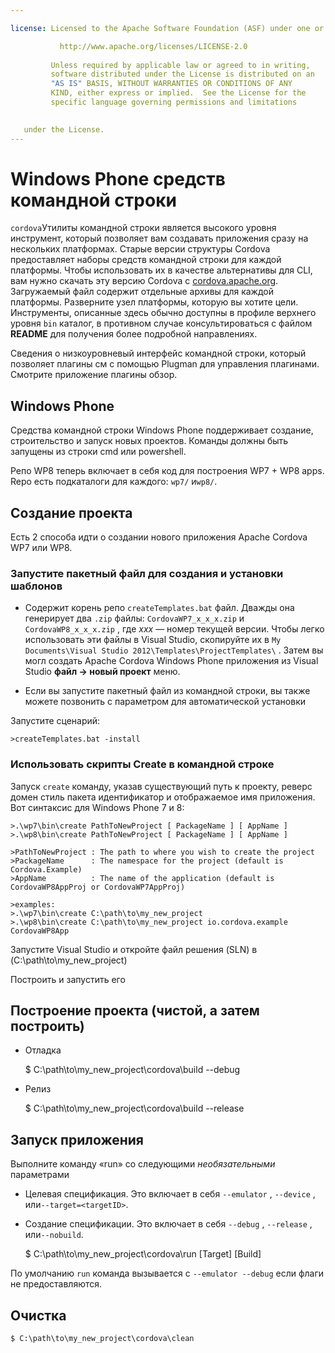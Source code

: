 ```yaml
---

license: Licensed to the Apache Software Foundation (ASF) under one or more contributor license agreements. See the NOTICE file distributed with this work for additional information regarding copyright ownership. The ASF licenses this file to you under the Apache License, Version 2.0 (the "License"); you may not use this file except in compliance with the License. You may obtain a copy of the License at

           http://www.apache.org/licenses/LICENSE-2.0
    
         Unless required by applicable law or agreed to in writing,
         software distributed under the License is distributed on an
         "AS IS" BASIS, WITHOUT WARRANTIES OR CONDITIONS OF ANY
         KIND, either express or implied.  See the License for the
         specific language governing permissions and limitations
    

   under the License.
---
```


# Windows Phone средств командной строки

`cordova`Утилиты командной строки является высокого уровня инструмент, который позволяет вам создавать приложения сразу на нескольких платформах. Старые версии структуры Cordova предоставляет наборы средств командной строки для каждой платформы. Чтобы использовать их в качестве альтернативы для CLI, вам нужно скачать эту версию Cordova с [cordova.apache.org][1]. Загружаемый файл содержит отдельные архивы для каждой платформы. Разверните узел платформы, которую вы хотите цели. Инструменты, описанные здесь обычно доступны в профиле верхнего уровня `bin` каталог, в противном случае консультироваться с файлом **README** для получения более подробной направлениях.

 [1]: http://cordova.apache.org

Сведения о низкоуровневый интерфейс командной строки, который позволяет плагины см с помощью Plugman для управления плагинами. Смотрите приложение плагины обзор.

## Windows Phone

Средства командной строки Windows Phone поддерживает создание, строительство и запуск новых проектов. Команды должны быть запущены из строки cmd или powershell.

Репо WP8 теперь включает в себя код для построения WP7 + WP8 apps. Repo есть подкаталоги для каждого: `wp7/` и`wp8/`.

## Создание проекта

Есть 2 способа идти о создании нового приложения Apache Cordova WP7 или WP8.

### Запустите пакетный файл для создания и установки шаблонов

*   Содержит корень репо `createTemplates.bat` файл. Дважды она генерирует два `.zip` файлы: `CordovaWP7_x_x_x.zip` и `CordovaWP8_x_x_x.zip` , где *ххх* — номер текущей версии. Чтобы легко использовать эти файлы в Visual Studio, скопируйте их в `My Documents\Visual Studio
2012\Templates\ProjectTemplates\` . Затем вы могл создать Apache Cordova Windows Phone приложения из Visual Studio **файл → новый проект** меню.

*   Если вы запустите пакетный файл из командной строки, вы также можете позвонить с параметром для автоматической установки

Запустите сценарий:

    >createTemplates.bat -install
    

### Использовать скрипты Create в командной строке

Запуск `create` команду, указав существующий путь к проекту, реверс домен стиль пакета идентификатор и отображаемое имя приложения. Вот синтаксис для Windows Phone 7 и 8:

    >.\wp7\bin\create PathToNewProject [ PackageName ] [ AppName ]
    >.\wp8\bin\create PathToNewProject [ PackageName ] [ AppName ]
    
    >PathToNewProject : The path to where you wish to create the project
    >PackageName      : The namespace for the project (default is Cordova.Example)
    >AppName          : The name of the application (default is CordovaWP8AppProj or CordovaWP7AppProj)
    
    >examples:
    >.\wp7\bin\create C:\path\to\my_new_project
    >.\wp8\bin\create C:\path\to\my_new_project io.cordova.example CordovaWP8App
    

Запустите Visual Studio и откройте файл решения (SLN) в (C:\path\to\my\_new\_project)

Построить и запустить его

## Построение проекта (чистой, а затем построить)

*   Отладка
    
    $ C:\path\to\my\_new\_project\cordova\build --debug

*   Релиз
    
    $ C:\path\to\my\_new\_project\cordova\build --release

## Запуск приложения

Выполните команду «run» со следующими *необязательными* параметрами

*   Целевая спецификация. Это включает в себя `--emulator` , `--device` , или`--target=<targetID>`.

*   Создание спецификации. Это включает в себя `--debug` , `--release` , или`--nobuild`.
    
    $ C:\path\to\my\_new\_project\cordova\run \[Target\] \[Build\]

По умолчанию `run` команда вызывается с `--emulator --debug` если флаги не предоставляются.

## Очистка

    $ C:\path\to\my_new_project\cordova\clean